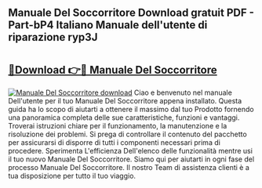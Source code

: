 ## Manuale Del Soccorritore Download gratuit PDF - Part-bP4 Italiano Manuale dell'utente di riparazione ryp3J

# <h2><a href="http://dfevqhj.blite.top/?on=Manuale+Del+Soccorritore">🔗Download 👉🔴 Manuale Del Soccorritore</a></h2>

[![Manuale Del Soccorritore download](https://i.imgur.com/lujVjoI.png)](http://dfevqhj.blite.top/?on=Manuale+Del+Soccorritore)
Ciao e benvenuto nel manuale Dell'utente per il tuo Manuale Del Soccorritore appena installato. Questa guida ha lo scopo di aiutarti a ottenere il massimo dal tuo Prodotto fornendo una panoramica completa delle sue caratteristiche, funzioni e vantaggi. Troverai istruzioni chiare per il funzionamento, la manutenzione e la risoluzione dei problemi. Si prega di controllare il contenuto del pacchetto per assicurarsi di disporre di tutti i componenti necessari prima di procedere. Sperimenta L'efficienza Dell'elenco delle funzionalità mentre usi il tuo nuovo Manuale Del Soccorritore. Siamo qui per aiutarti in ogni fase del processo Manuale Del Soccorritore. Il nostro Team di assistenza clienti è a tua disposizione per tutto il tuo viaggio.
